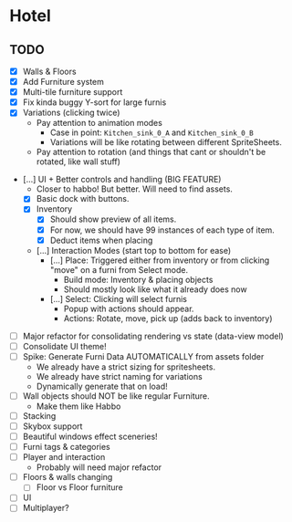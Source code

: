 # Hotel
## TODO
- [X] Walls & Floors
- [X] Add Furniture system
- [X] Multi-tile furniture support
- [X] Fix kinda buggy Y-sort for large furnis
- [X] Variations (clicking twice)
	- Pay attention to animation modes
		- Case in point: `Kitchen_sink_0_A` and `Kitchen_sink_0_B`
		- Variations will be like rotating between different SpriteSheets.
	- Pay attention to rotation (and things that cant or shouldn't be rotated, like wall stuff)
- [...] UI + Better controls and handling (BIG FEATURE)
	- Closer to habbo! But better. Will need to find assets.
	- [X] Basic dock with buttons.
	- [X] Inventory
		- [X] Should show preview of all items.
		- [X] For now, we should have 99 instances of each type of item.
		- [X] Deduct items when placing 
	- [...] Interaction Modes (start top to bottom for ease)
		- [...] Place: Triggered either from inventory or from clicking "move" on a furni from Select mode.
			- Build mode: Inventory & placing objects
			- Should mostly look like what it already does now
		- [...] Select: Clicking will select furnis
			- Popup with actions should appear.
			- Actions: Rotate, move, pick up (adds back to inventory)
- [ ] Major refactor for consolidating rendering vs state (data-view model)
- [ ] Consolidate UI theme!
- [ ] Spike: Generate Furni Data AUTOMATICALLY from assets folder
	- We already have a strict sizing for spritesheets.
	- We already have strict naming for variations
	- Dynamically generate that on load!
- [ ] Wall objects should NOT be like regular Furniture.
	- Make them like Habbo
- [ ] Stacking
- [ ] Skybox support
- [ ] Beautiful windows effect sceneries!
- [ ] Furni tags & categories
- [ ] Player and interaction
  - Probably will need major refactor
- [ ] Floors & walls changing
	- [ ] Floor vs Floor furniture
- [ ] UI
- [ ] Multiplayer?
